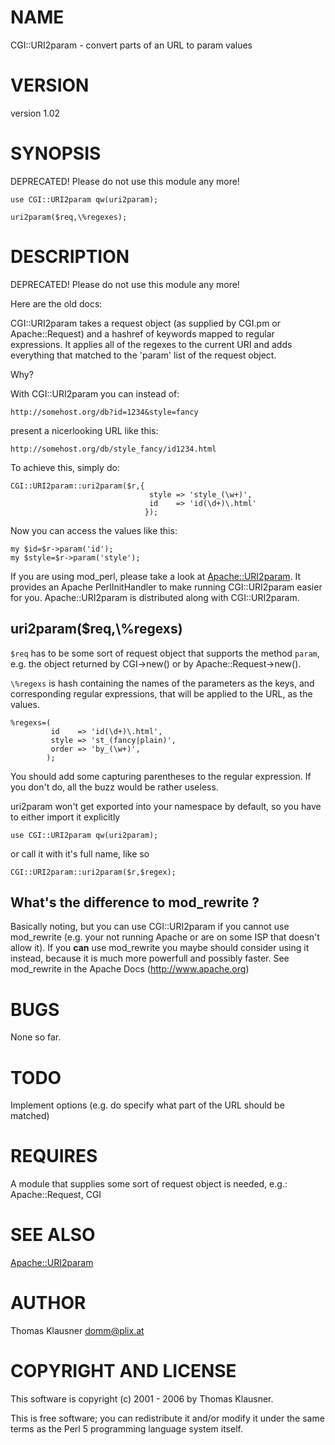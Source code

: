 # NAME

CGI::URI2param - convert parts of an URL to param values

# VERSION

version 1.02

# SYNOPSIS

DEPRECATED! Please do not use this module any more!

    use CGI::URI2param qw(uri2param);

    uri2param($req,\%regexes);

# DESCRIPTION

DEPRECATED! Please do not use this module any more!

Here are the old docs:

CGI::URI2param takes a request object (as supplied by CGI.pm or
Apache::Request) and a hashref of keywords mapped to
regular expressions. It applies all of the regexes to the current URI
and adds everything that matched to the 'param' list of the request
object.

Why?

With CGI::URI2param you can instead of:

`http://somehost.org/db?id=1234&style=fancy`

present a nicerlooking URL like this:

`http://somehost.org/db/style_fancy/id1234.html`

To achieve this, simply do:

    CGI::URI2param::uri2param($r,{
                                   style => 'style_(\w+)',
                                   id    => 'id(\d+)\.html'
                                  });

Now you can access the values like this:

    my $id=$r->param('id');
    my $style=$r->param('style');

If you are using mod\_perl, please take a look at [Apache::URI2param](https://metacpan.org/pod/Apache%3A%3AURI2param).
It provides an Apache PerlInitHandler to make running CGI::URI2param
easier for you. Apache::URI2param is distributed along with
CGI::URI2param.

## uri2param($req,\\%regexs)

`$req` has to be some sort of request object that supports the method
`param`, e.g. the object returned by CGI->new() or by
Apache::Request->new().

`\%regexs` is hash containing the names of the parameters as the
keys, and corresponding regular expressions, that will be applied to
the URL, as the values.

    %regexs=(
             id    => 'id(\d+)\.html',
             style => 'st_(fancy|plain)',
             order => 'by_(\w+)',
            );

You should add some capturing parentheses to the regular
expression. If you don't do, all the buzz would be rather useless.

uri2param won't get exported into your namespace by default, so you
have to either import it explicitly

    use CGI::URI2param qw(uri2param);

or call it with it's full name, like so

    CGI::URI2param::uri2param($r,$regex);

## What's the difference to mod\_rewrite ?

Basically noting, but you can use CGI::URI2param if you cannot use
mod\_rewrite (e.g. your not running Apache or are on some ISP that
doesn't allow it). If you **can** use mod\_rewrite you maybe should
consider using it instead, because it is much more powerfull and
possibly faster. See mod\_rewrite in the Apache Docs
(http://www.apache.org)

# BUGS

None so far.

# TODO

Implement options (e.g. do specify what part of the URL should be
matched)

# REQUIRES

A module that supplies some sort of request object is needed, e.g.:
Apache::Request, CGI

# SEE ALSO

[Apache::URI2param](https://metacpan.org/pod/Apache%3A%3AURI2param)

# AUTHOR

Thomas Klausner <domm@plix.at>

# COPYRIGHT AND LICENSE

This software is copyright (c) 2001 - 2006 by Thomas Klausner.

This is free software; you can redistribute it and/or modify it under
the same terms as the Perl 5 programming language system itself.
